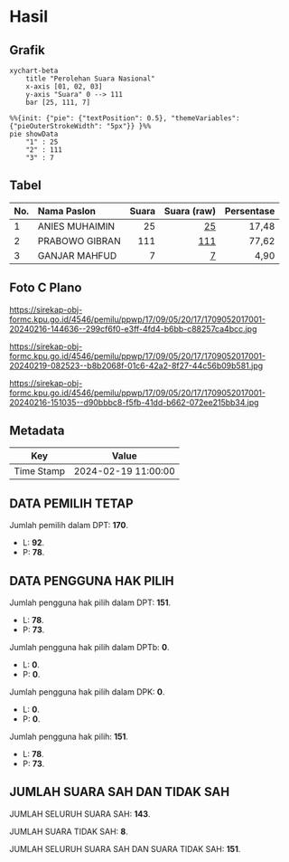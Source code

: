 # Hasil

## Grafik

```mermaid
xychart-beta
    title "Perolehan Suara Nasional"
    x-axis [01, 02, 03]
    y-axis "Suara" 0 --> 111
    bar [25, 111, 7]
```

```mermaid
%%{init: {"pie": {"textPosition": 0.5}, "themeVariables": {"pieOuterStrokeWidth": "5px"}} }%%
pie showData
    "1" : 25
    "2" : 111
    "3" : 7
```

## Tabel

| No. | Nama Paslon    | Suara | Suara (raw) | Persentase |
|:--- |:-------------- | -----:| -----------:| ----------:|
| 1   | ANIES MUHAIMIN | 25    | [25][p-1]   | 17,48      |
| 2   | PRABOWO GIBRAN | 111   | [111][p-2]  | 77,62      |
| 3   | GANJAR MAHFUD  | 7     | [7][p-3]    | 4,90       |


[p-1]: https://github.com/gigit-pemilu/pemilu-2024/blob/main/pilpres/hitung-suara/sub/17-bengkulu/sub/09-bengkulu-tengah/sub/05-pagar-jati/sub/2017-rena-kandis/sub/001-tps/sub/paslon-1.txt
[p-2]: https://github.com/gigit-pemilu/pemilu-2024/blob/main/pilpres/hitung-suara/sub/17-bengkulu/sub/09-bengkulu-tengah/sub/05-pagar-jati/sub/2017-rena-kandis/sub/001-tps/sub/paslon-2.txt
[p-3]: https://github.com/gigit-pemilu/pemilu-2024/blob/main/pilpres/hitung-suara/sub/17-bengkulu/sub/09-bengkulu-tengah/sub/05-pagar-jati/sub/2017-rena-kandis/sub/001-tps/sub/paslon-3.txt

## Foto C Plano

https://sirekap-obj-formc.kpu.go.id/4546/pemilu/ppwp/17/09/05/20/17/1709052017001-20240216-144636--299cf6f0-e3ff-4fd4-b6bb-c88257ca4bcc.jpg

https://sirekap-obj-formc.kpu.go.id/4546/pemilu/ppwp/17/09/05/20/17/1709052017001-20240219-082523--b8b2068f-01c6-42a2-8f27-44c56b09b581.jpg

https://sirekap-obj-formc.kpu.go.id/4546/pemilu/ppwp/17/09/05/20/17/1709052017001-20240216-151035--d90bbbc8-f5fb-41dd-b662-072ee215bb34.jpg


## Metadata

| Key        | Value               |
| ---------- | ------------------- |
| Time Stamp | 2024-02-19 11:00:00 |


## DATA PEMILIH TETAP

Jumlah pemilih dalam DPT: **170**.
 * L: **92**.
 * P: **78**.

## DATA PENGGUNA HAK PILIH

Jumlah pengguna hak pilih dalam DPT: **151**.
 * L: **78**.
 * P: **73**.

Jumlah pengguna hak pilih dalam DPTb: **0**.
 * L: **0**.
 * P: **0**.

Jumlah pengguna hak pilih dalam DPK: **0**.
 * L: **0**.
 * P: **0**.

Jumlah pengguna hak pilih: **151**.
 * L: **78**.
 * P: **73**.

## JUMLAH SUARA SAH DAN TIDAK SAH

JUMLAH SELURUH SUARA SAH: **143**.

JUMLAH SUARA TIDAK SAH: **8**.

JUMLAH SELURUH SUARA SAH DAN SUARA TIDAK SAH: **151**.


